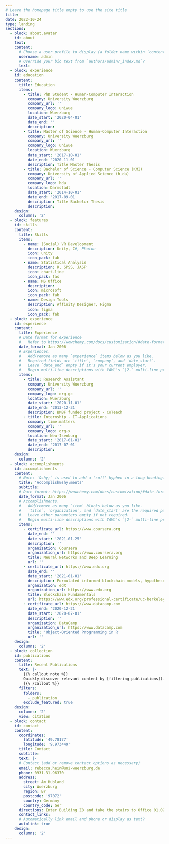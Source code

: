 ```yaml
---
# Leave the homepage title empty to use the site title
title:
date: 2022-10-24
type: landing
sections:
  - block: about.avatar
    id: about
    text:
    content:
      # Choose a user profile to display (a folder name within `content/authors/`)
      username: admin
      # Override your bio text from `authors/admin/_index.md`?
      text: 
  - block: experience
    id: education
    content:
      title: Education
      items:
        - title: PhD Student - Human-Computer Interaction
          company: University Wuerzburg
          company_url: ''
          company_logo: uniwue
          location: Wuerzburg
          date_start: '2020-04-01'
          date_end: ''
          description: 
        - title: Master of Science - Human-Computer Interaction
          company: University Wuerzburg
          company_url: ''
          company_logo: uniwue
          location: Wuerzburg
          date_start: '2017-10-01'
          date_end: '2020-11-01'
          description: Title Master Thesis
        - title: Bachelor of Science - Computer Science (KMI)
          company: University of Applied Science (h_da)
          company_url: ''
          company_logo: hda
          location: Darmstadt
          date_start: '2014-10-01'
          date_end: '2017-09-01'
          description: Title Bachelor Thesis
          description: 
    design:
      columns: '2'
  - block: features
    id: skills
    content:
      title: Skills
      items:
        - name: (Social) VR Development
          description: Unity, C#, Photon
          icon: unity
          icon_pack: fab
        - name: Statistical Analysis
          description: R, SPSS, JASP
          icon: chart-line
          icon_pack: fas
        - name: MS Office
          description: 
          icon: microsoft
          icon_pack: fab
        - name: Design Tools
          description: Affinity Designer, Figma
          icon: figma
          icon_pack: fab
  - block: experience
    id: experience
    content:
      title: Experience
      # Date format for experience
      #   Refer to https://wowchemy.com/docs/customization/#date-format
      date_format: Jan 2006
      # Experiences.
      #   Add/remove as many `experience` items below as you like.
      #   Required fields are `title`, `company`, and `date_start`.
      #   Leave `date_end` empty if it's your current employer.
      #   Begin multi-line descriptions with YAML's `|2-` multi-line prefix.
      items:
        - title: Research Assistant
          company: University Wuerzburg
          company_url: ''
          company_logo: org-gc
          location: Wuerzburg
          date_start: '2020-11-01'
          date_end: '2013-12-31'
          description: BMBF funded project - CoTeach
        - title: Internship - IT-Applications
          company: time:matters
          company_url: ''
          company_logo: org-x
          location: Neu-Isenburg
          date_start: '2017-01-01'
          date_end: '2017-07-01'
          description: 
    design:
      columns: '2'
  - block: accomplishments
    id: accomplishments
    content:
      # Note: `&shy;` is used to add a 'soft' hyphen in a long heading.
      title: 'Accomplish&shy;ments'
      subtitle:
      # Date format: https://wowchemy.com/docs/customization/#date-format
      date_format: Jan 2006
      # Accomplishments.
      #   Add/remove as many `item` blocks below as you like.
      #   `title`, `organization`, and `date_start` are the required parameters.
      #   Leave other parameters empty if not required.
      #   Begin multi-line descriptions with YAML's `|2-` multi-line prefix.
      items:
        - certificate_url: https://www.coursera.org
          date_end: ''
          date_start: '2021-01-25'
          description: ''
          organization: Coursera
          organization_url: https://www.coursera.org
          title: Neural Networks and Deep Learning
          url: ''
        - certificate_url: https://www.edx.org
          date_end: ''
          date_start: '2021-01-01'
          description: Formulated informed blockchain models, hypotheses, and use cases.
          organization: edX
          organization_url: https://www.edx.org
          title: Blockchain Fundamentals
          url: https://www.edx.org/professional-certificate/uc-berkeleyx-blockchain-fundamentals
        - certificate_url: https://www.datacamp.com
          date_end: '2020-12-21'
          date_start: '2020-07-01'
          description: ''
          organization: DataCamp
          organization_url: https://www.datacamp.com
          title: 'Object-Oriented Programming in R'
          url: ''
    design:
      columns: '2'
  - block: collection
    id: publications
    content:
      title: Recent Publications
      text: |-
        {{% callout note %}}
        Quickly discover relevant content by [filtering publications](./publication/).
        {{% /callout %}}
      filters:
        folders:
          - publication
        exclude_featured: true
    design:
      columns: '2'
      view: citation
  - block: contact
    id: contact
    content:
      coordinates:
        latitude: '49.78177'
        longitude: '9.973449'
      title: Contact
      subtitle:
      text: |-
      # Contact (add or remove contact options as necessary)
      email: rebecca.hein@uni-wuerzburg.de
      phone: 0931-31-96370
      address:
        street: Am Hubland
        city: Wuerzburg
        region: BY
        postcode: '97072'
        country: Germany
        country_code: Ger
      directions: Enter Building Z8 and take the stairs to Office 01.028 on Floor 1
      contact_links:
      # Automatically link email and phone or display as text?
      autolink: true
    design:
      columns: '2'
---
```

